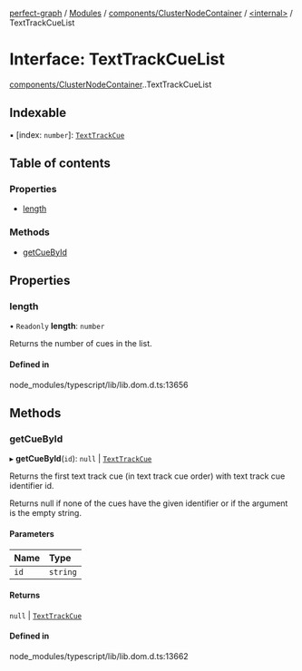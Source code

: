 [perfect-graph](../README.md) / [Modules](../modules.md) / [components/ClusterNodeContainer](../modules/components_ClusterNodeContainer.md) / [<internal\>](../modules/components_ClusterNodeContainer._internal_.md) / TextTrackCueList

# Interface: TextTrackCueList

[components/ClusterNodeContainer](../modules/components_ClusterNodeContainer.md).[<internal>](../modules/components_ClusterNodeContainer._internal_.md).TextTrackCueList

## Indexable

▪ [index: `number`]: [`TextTrackCue`](../modules/components_ClusterNodeContainer._internal_.md#texttrackcue)

## Table of contents

### Properties

- [length](components_ClusterNodeContainer._internal_.TextTrackCueList.md#length)

### Methods

- [getCueById](components_ClusterNodeContainer._internal_.TextTrackCueList.md#getcuebyid)

## Properties

### length

• `Readonly` **length**: `number`

Returns the number of cues in the list.

#### Defined in

node_modules/typescript/lib/lib.dom.d.ts:13656

## Methods

### getCueById

▸ **getCueById**(`id`): ``null`` \| [`TextTrackCue`](../modules/components_ClusterNodeContainer._internal_.md#texttrackcue)

Returns the first text track cue (in text track cue order) with text track cue identifier id.

Returns null if none of the cues have the given identifier or if the argument is the empty string.

#### Parameters

| Name | Type |
| :------ | :------ |
| `id` | `string` |

#### Returns

``null`` \| [`TextTrackCue`](../modules/components_ClusterNodeContainer._internal_.md#texttrackcue)

#### Defined in

node_modules/typescript/lib/lib.dom.d.ts:13662
